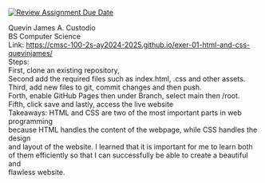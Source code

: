 [![Review Assignment Due Date](https://classroom.github.com/assets/deadline-readme-button-22041afd0340ce965d47ae6ef1cefeee28c7c493a6346c4f15d667ab976d596c.svg)](https://classroom.github.com/a/LOhZyyrU)

Quevin James A. Custodio <br>
BS Computer Science <br>
Link: https://cmsc-100-2s-ay2024-2025.github.io/exer-01-html-and-css-quevinjames/ <br>
Steps: <br>
First, clone an existing repository, <br>
Second add the required files such as index.html, .css and other assets. <br>
Third, add new files to git, commit changes and then push. <br>
Forth, enable GitHub Pages then under Branch, select main then /root. <br>
Fifth, click save and lastly, access the live website   <br>
Takeaways: HTML and CSS are two of the most important parts in web programming<br>
because HTML handles the content of the webpage, while CSS handles the design <br> 
and layout of the website. I learned that it is important for me to learn both <br>
of them efficiently so that I can successfully be able to create a beautiful and <br>
flawless website.